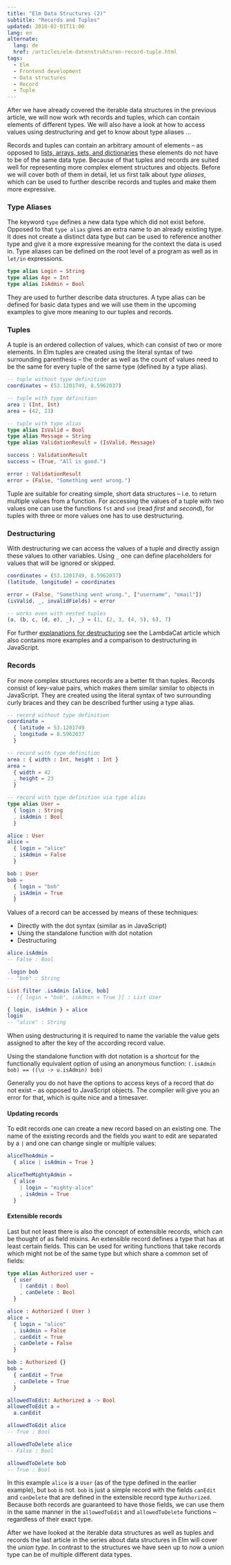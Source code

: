```yaml
---
title: "Elm Data Structures (2)"
subtitle: "Records and Tuples"
updated: 2016-02-01T11:00
lang: en
alternate:
  lang: de
  href: /articles/elm-datenstrukturen-record-tuple.html
tags:
  - Elm
  - Frontend development
  - Data structures
  - Record
  - Tuple
---
```


After we have already covered the iterable data structures in the previous article, we will now work wth records and tuples, which can contain elements of different types. We will also have a look at how to access values using destructuring and get to know about type aliases …

<!-- more -->

Records and tuples can contain an arbitrary amount of elements – as opposed to [lists, arrays, sets, and dictionaries](/articles/elm-data-structures-list-array-set-dict.html) these elements do not have to be of the same data type. Because of that tuples and records are suited well for representing more complex element structures and objects. Before we will cover both of them in detail, let us first talk about _type aliases_, which can be used to further describe records and tuples and make them more expressive.

### Type Aliases

The keyword `type` defines a new data type which did not exist before. Opposed to that `type alias` gives an extra name to an already existing type. It does not create a distinct data type but can be used to reference another type and give it a more expressive meaning for the context the data is used in. Type aliases can be defined on the root level of a program as well as in `let/in` expressions.

```elm
type alias Login = String
type alias Age = Int
type alias IsAdmin = Bool
```

They are used to further describe data structures. A type alias can be defined for basic data types and we will use them in the upcoming examples to give more meaning to our tuples and records.

### Tuples

A tuple is an ordered collection of values, which can consist of two or more elements. In Elm tuples are created using the literal syntax of two surrounding parenthesis – the order as well as the count of values need to be the same for every tuple of the same type (defined by a type alias).

```elm
-- tuple without type definition
coordinates = (53.1201749, 8.5962037)

-- tuple with type definition
area : (Int, Int)
area = (42, 23)

-- tuple with type alias
type alias IsValid = Bool
type alias Message = String
type alias ValidationResult = (IsValid, Message)

success : ValidationResult
success = (True, "All is good.")

error : ValidationResult
error = (False, "Something went wrong.")
```

Tuple are suitable for creating simple, short data structures – i.e. to return multiple values from a function. For accessing the values of a tuple with two values one can use the functions `fst` and `snd` (read _first_ and _second_), for tuples with three or more values one has to use destructuring.

### Destructuring

With destructuring we can access the values of a tuple and directly assign these values to other variables. Using `_` one can define placeholders for values that will be ignored or skipped.

```elm
coordinates = (53.1201749, 8.5962037)
(latitude, longitude) = coordinates

error = (False, "Something went wrong.", ["username", "email"])
(isValid, _, invalidFields) = error

-- works even with nested tuples
(a, (b, c, (d, e), _), _) = (1, (2, 3, (4, 5), 6), 7)
```

For further [explanations for destructuring](http://www.lambdacat.com/road-to-elm-destructuring/) see the LambdaCat article which also contains more examples and a comparison to destructuring in JavaScript.

### Records

For more complex structures records are a better fit than tuples. Records consist of key-value pairs, which makes them similar similar to objects in JavaScript. They are created using the literal syntax of two surrounding curly braces and they can be described further using a type alias.

```elm
-- record without type definition
coordinate =
  { latitude = 53.1201749
  , longitude = 8.5962037
  }

-- record with type definition
area : { width : Int, height : Int }
area =
  { width = 42
  , height = 23
  }

-- record with type definition via type alias
type alias User =
  { login : String
  , isAdmin : Bool
  }

alice : User
alice =
  { login = "alice"
  , isAdmin = False
  }

bob : User
bob =
  { login = "bob"
  , isAdmin = True
  }
```

Values of a record can be accessed by means of these techniques:
- Directly with the dot syntax (similar as in JavaScript)
- Using the standalone function with dot notation
- Destructuring

```elm
alice.isAdmin
-- False : Bool

.login bob
-- "bob" : String

List.filter .isAdmin [alice, bob]
-- [{ login = "bob", isAdmin = True }] : List User

{ login, isAdmin } = alice
login
-- "alice" : String
```

When using destructuring it is required to name the variable the value gets assigned to after the key of the according record value.

Using the standalone function with dot notation is a shortcut for the functionally equivalent option of using  an anonymous function: `(.isAdmin bob) == ((\u -> u.isAdmin) bob)`

Generally you do not have the options to access keys of a record that do not exist – as opposed to JavaScript objects. The compiler will give you an error for that, which is quite nice and a timesaver.

#### Updating records

To edit records one can create a new record based on an existing one. The name of the existing records and the fields you want to edit are separated by a `|` and one can change single or multiple values:

```elm
aliceTheAdmin =
  { alice | isAdmin = True }

aliceTheMightyAdmin =
  { alice
    | login = "mighty-alice"
    , isAdmin = True
  }
```

#### Extensible records

Last but not least there is also the concept of extensible records, which can be thought of as field mixins. An extensible record defines a type that has at least certain fields. This can be used for writing functions that take records which might not be of the same type but which share a common set of fields:

```elm
type alias Authorized user =
  { user
    | canEdit : Bool
    , canDelete : Bool
  }

alice : Authorized ( User )
alice =
  { login = "alice"
  , isAdmin = False
  , canEdit = True
  , canDelete = False
  }

bob : Authorized {}
bob =
  { canEdit = True
  , canDelete = True
  }

allowedToEdit: Authorized a -> Bool
allowedToEdit a =
  a.canEdit

allowedToEdit alice
-- True : Bool

allowedToDelete alice
-- False : Bool

allowedToDelete bob
-- True : Bool
```

In this example `alice` is a `User` (as of the type defined in the earlier example), but `bob` is not. `bob` is just a simple record with the fields `canEdit` and `canDelete` that are defined in the extensible record type `Authorized`. Because both records are guaranteed to have those fields, we can use them in the same manner in the `allowedToEdit` and `allowedToDelete` functions – regardless of their exact type.

After we have looked at the iterable data structures as well as tuples and records the last article in the series about data structures in Elm will cover the _union type_. In contrast to the structures we have seen up to now a union type can be of multiple different data types.
